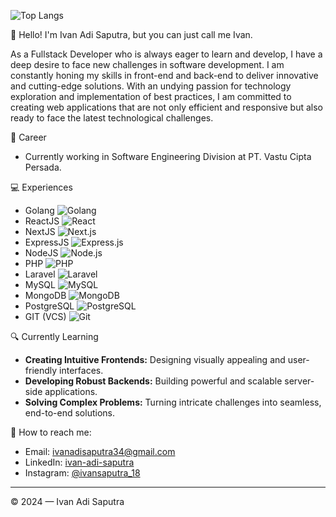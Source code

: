 <!--
![Ivan Adi Saputra's GitHub stats](https://github-readme-stats.vercel.app/api?username=ivan-adi-saputra&show_icons=true)
-->
![Top Langs](https://github-readme-stats.vercel.app/api/top-langs/?username=ivan-adi-saputra&layout=compact&hide=html,css,scss,blade,svelte)

👋 Hello! I'm Ivan Adi Saputra, but you can just call me Ivan.

As a Fullstack Developer who is always eager to learn and develop, I have a deep desire to face new challenges in software development. I am constantly honing my skills in front-end and back-end to deliver innovative and cutting-edge solutions. With an undying passion for technology exploration and implementation of best practices, I am committed to creating web applications that are not only efficient and responsive but also ready to face the latest technological challenges.

💼 Career
- Currently working in Software Engineering Division at PT. Vastu Cipta Persada.

💻 Experiences
- Golang ![Golang](https://img.shields.io/badge/Golang-00ADD8?style=for-the-badge&logo=go&logoColor=white)
- ReactJS ![React](https://img.shields.io/badge/React-61DAFB?style=for-the-badge&logo=react&logoColor=white)
- NextJS ![Next.js](https://img.shields.io/badge/Next.js-000000?style=for-the-badge&logo=next.js&logoColor=white)
- ExpressJS ![Express.js](https://img.shields.io/badge/Express.js-000000?style=for-the-badge&logo=express&logoColor=white)
- NodeJS ![Node.js](https://img.shields.io/badge/Node.js-339933?style=for-the-badge&logo=node.js&logoColor=white)
- PHP ![PHP](https://img.shields.io/badge/PHP-777BB4?style=for-the-badge&logo=php&logoColor=white)
- Laravel ![Laravel](https://img.shields.io/badge/Laravel-FF2D20?style=for-the-badge&logo=laravel&logoColor=white)
- MySQL ![MySQL](https://img.shields.io/badge/MySQL-4479A1?style=for-the-badge&logo=mysql&logoColor=white)
- MongoDB ![MongoDB](https://img.shields.io/badge/MongoDB-47A248?style=for-the-badge&logo=mongodb&logoColor=white)
- PostgreSQL ![PostgreSQL](https://img.shields.io/badge/PostgreSQL-336791?style=for-the-badge&logo=postgresql&logoColor=white)
- GIT (VCS) ![Git](https://img.shields.io/badge/Git-F05032?style=for-the-badge&logo=git&logoColor=white)

🔍 Currently Learning
- **Creating Intuitive Frontends:** Designing visually appealing and user-friendly interfaces.
- **Developing Robust Backends:** Building powerful and scalable server-side applications.
- **Solving Complex Problems:** Turning intricate challenges into seamless, end-to-end solutions.

🚀 How to reach me:
- Email: [ivanadisaputra34@gmail.com](mailto:ivanadisaputra34@gmail.com)
- LinkedIn: [ivan-adi-saputra](https://www.linkedin.com/in/ivan-adi-saputra)
- Instagram: [@ivansaputra_18](https://www.instagram.com/ivansaputra_18)

____________________________________________________________________________________________________________________________________________________________________
© 2024 — Ivan Adi Saputra
